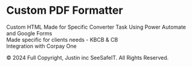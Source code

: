# Custom PDF Formatter
 Custom HTML Made for Specific Converter Task Using Power Automate and Google Forms <br>
 Made specific for clients needs - KBCB & CB <br>
 Integration with Corpay One <br>

 © 2024 Full Copyright, Justin inc SeeSafeIT. All Rights Reserved.
